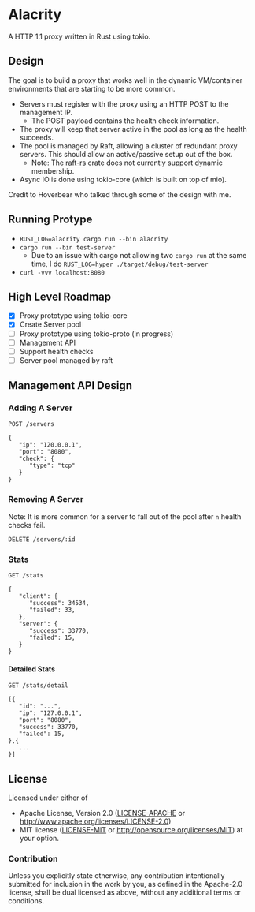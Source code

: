 # Alacrity

A HTTP 1.1 proxy written in Rust using tokio.

## Design

The goal is to build a proxy that works well in the dynamic VM/container environments that are starting to be more common.

   * Servers must register with the proxy using an HTTP POST to the management IP.
      * The POST payload contains the health check information.
   * The proxy will keep that server active in the pool as long as the health succeeds.
   * The pool is managed by Raft, allowing a cluster of redundant proxy servers. This should allow an active/passive setup out of the box.
      * Note: The [raft-rs](https://github.com/Hoverbear/raft-rs) crate does not currently support dynamic membership.
   * Async IO is done using tokio-core (which is built on top of mio).

Credit to Hoverbear who talked through some of the design with me.

## Running Protype

   * `RUST_LOG=alacrity cargo run --bin alacrity`
   * `cargo run --bin test-server`
      * Due to an issue with cargo not allowing two `cargo run` at the same time, I do `RUST_LOG=hyper ./target/debug/test-server`
   * `curl -vvv localhost:8080`

## High Level Roadmap

   * [x] Proxy prototype using tokio-core
   * [x] Create Server pool
   * [ ] Proxy prototype using tokio-proto (in progress)
   * [ ] Management API
   * [ ] Support health checks
   * [ ] Server pool managed by raft

## Management API Design

### Adding A Server

```
POST /servers

{
   "ip": "120.0.0.1",
   "port": "8080",
   "check": {
      "type": "tcp"
   }
}
```

### Removing A Server

Note: It is more common for a server to fall out of the pool after `n` health checks fail.

```
DELETE /servers/:id
```

### Stats

```
GET /stats
```

```
{
   "client": {
      "success": 34534,
      "failed": 33,
   },
   "server": {
      "success": 33770,
      "failed": 15,
   }
}
```

#### Detailed Stats

```
GET /stats/detail
```

```
[{
   "id": "...",
   "ip": "127.0.0.1",
   "port": "8080",
   "success": 33770,
   "failed": 15,
},{
   ...
}]
```

## License

Licensed under either of
 * Apache License, Version 2.0 ([LICENSE-APACHE](LICENSE-APACHE) or http://www.apache.org/licenses/LICENSE-2.0)
 * MIT license ([LICENSE-MIT](LICENSE-MIT) or http://opensource.org/licenses/MIT)
at your option.

### Contribution

Unless you explicitly state otherwise, any contribution intentionally submitted
for inclusion in the work by you, as defined in the Apache-2.0 license, shall be dual licensed as above, without any
additional terms or conditions.
